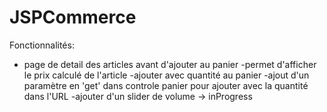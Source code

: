 # JSPCommerce

Fonctionnalités:
- page de detail des articles avant d'ajouter au panier
  -permet d'afficher le prix calculé de l'article
  -ajouter avec quantité au panier
    -ajout d'un paramètre en 'get' dans controle panier pour ajouter avec la quantité dans l'URL
-ajouter d'un slider de volume -> inProgress


